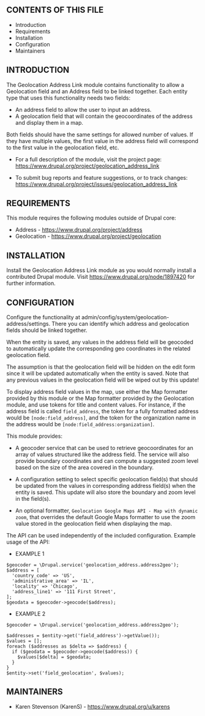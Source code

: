CONTENTS OF THIS FILE
---------------------

 * Introduction
 * Requirements
 * Installation
 * Configuration
 * Maintainers


INTRODUCTION
------------

The Geolocation Address Link module contains functionality to allow a
Geolocation field and an Address field to be linked together. Each entity type
that uses this functionality needs two fields:

 * An address field to allow the user to input an address.
 * A geolocation field that will contain the geocoordinates of the address and
   display them in a map.

Both fields should have the same settings for allowed number of values. If
they have multiple values, the first value in the address field will correspond
to the first value in the geolocation field, etc.

 * For a full description of the module, visit the project page:
   https://www.drupal.org/project/geolocation_address_link

 * To submit bug reports and feature suggestions, or to track changes:
   https://www.drupal.org/project/issues/geolocation_address_link


REQUIREMENTS
------------

This module requires the following modules outside of Drupal core:

 * Address - https://www.drupal.org/project/address
 * Geolocation - https://www.drupal.org/project/geolocation


INSTALLATION
------------

Install the Geolocation Address Link module as you would normally install a
contributed Drupal module. Visit https://www.drupal.org/node/1897420 for
further information.


CONFIGURATION
-------------

Configure the functionality at admin/config/system/geolocation-address/settings.
There you can identify which address and geolocation fields should be linked
together.

When the entity is saved, any values in the address field will be geocoded to
automatically update the corresponding geo coordinates in the related
geolocation field.

The assumption is that the geolocation field will be hidden on the edit form
since it will be updated automatically when the entity is saved. Note that any
previous values in the geolocation field will be wiped out by this update!

To display address field values in the map, use either the Map formatter
provided by this module or the Map formatter provided by the Geolocation module,
and use tokens for title and content values. For instance, if the address field
is called `field_address`, the token for a fully formatted address would be
`[node:field_address]`, and the token for the organization name in the address
would be `[node:field_address:organization]`.


This module provides:

 * A geocoder service that can be used to retrieve geocoordinates for an array
   of values structured like the address field. The service will also provide
   boundary coordinates and can compute a suggested zoom level based on the size
   of the area covered in the boundary.

 * A configuration setting to select specific geolocation field(s) that should
   be updated from the values in corresponding address field(s) when the entity
   is saved. This update will also store the boundary and zoom level in the
   field(s).

 * An optional formatter, `Geolocation Google Maps API - Map with dynamic zoom`,
   that overrides the default Google Maps formatter to use the zoom value stored
   in the geolocation field when displaying the map.

The API can be used independently of the included configuration.
Example usage of the API:

 * EXAMPLE 1

```
$geocoder = \Drupal.service('geolocation_address.address2geo');
$address = [
  'country_code' => 'US',
  'administrative_area' => 'IL',
  'locality' => 'Chicago',
  'address_line1' => '111 First Street',
];
$geodata = $geocoder->geocode($address);
```

 * EXAMPLE 2

```
$geocoder = \Drupal.service('geolocation_address.address2geo');

$addresses = $entity->get('field_address')->getValue());
$values = [];
foreach ($addresses as $delta => $address) {
  if ($geodata = $geocoder->geocode($address)) {
    $values[$delta] = $geodata;
  }
}
$entity->set('field_geolocation', $values);
```


MAINTAINERS
-----------

 * Karen Stevenson (KarenS) - https://www.drupal.org/u/karens
